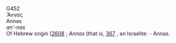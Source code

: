 G452  
Ἄννας  
Annas  
*an‘-nas*  
Of Hebrew origin \[[2608](h2608) ; *Annas* (that is, [367](g0367) , an
Israelite: - Annas.  
